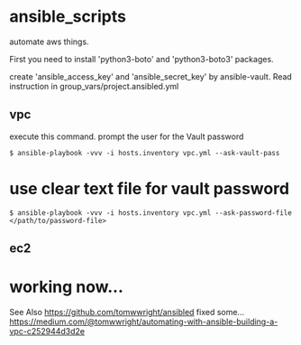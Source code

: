 # ansible_scripts

automate aws things.

First you need to install 'python3-boto' and 'python3-boto3' packages.

create 'ansible_access_key' and 'ansible_secret_key' by ansible-vault.
Read instruction in group_vars/project.ansibled.yml

## vpc

execute this command.
prompt the user for the Vault password
```
$ ansible-playbook -vvv -i hosts.inventory vpc.yml --ask-vault-pass
```

# use clear text file for vault password
```
$ ansible-playbook -vvv -i hosts.inventory vpc.yml --ask-password-file </path/to/password-file>
```

## ec2
# working now...

See Also
https://github.com/tomwwright/ansibled
fixed some...
https://medium.com/@tomwwright/automating-with-ansible-building-a-vpc-c252944d3d2e


